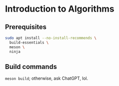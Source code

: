 # Introduction to Algorithms

## Prerequisites

```bash
sudo apt install --no-install-recommends \
  build-essentials \
  meson \
  ninja
```

## Build commands

`meson build`; otherwise, ask ChatGPT, lol.
